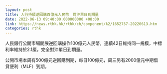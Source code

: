```yaml
---
layout: post
title: 人行持續逆回購百億元人民幣　對沖單日到期量
date: 2022-06-13 09:40:00.000000000 +08:00
link: https://news.rthk.hk/rthk/ch/component/k2/1652757-20220613.htm
categories: rthk
---
```


人民銀行公開市場開展逆回購操作100億元人民幣，連續42日維持同一規模，中標利率維持於2.1厘，完全對沖單日到期量。

公開市場本周有500億元逆回購到期，每日100億元，周三另有2000億元中期借貸便利（MLF）到期。
